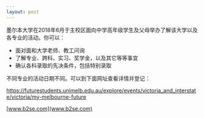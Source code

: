```yaml
---
layout: post
---
```

墨尔本大学在2018年6月于主校区面向中学高年级学生及父母举办了解该大学以及各专业的活动。你可以：
- 面对面和大学老师、教工问询
- 了解专业、跨科、实习、奖学金，以及其它等等事宜
- 确认各科录取的先决条件，包括特别录取

不同专业的活动日期不同。可以到下面网址查看详情并登记：

https://futurestudents.unimelb.edu.au/explore/events/victoria_and_interstate/victoria/my-melbourne-future

[www.b2se.com](www.b2se.com)

